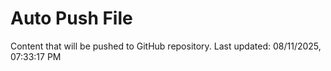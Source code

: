 # Auto Push File

Content that will be pushed to GitHub repository.
Last updated: 08/11/2025, 07:33:17 PM